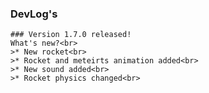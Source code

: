                                                         
###    DevLog's
                                                        

    ### Version 1.7.0 released!
    What's new?<br>
    >* New rocket<br>
    >* Rocket and meteirts animation added<br>
    >* New sound added<br>
    >* Rocket physics changed<br>
